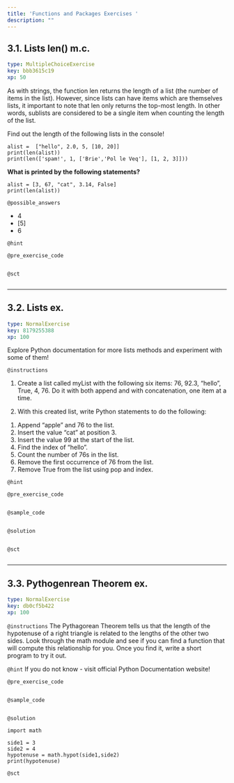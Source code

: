 ```yaml
---
title: 'Functions and Packages Exercises '
description: ""
---
```


## 3.1. Lists len() m.c.

```yaml
type: MultipleChoiceExercise
key: bbb3615c19
xp: 50
```

As with strings, the function len returns the length of a list (the number of items in the list). However, since lists can have items which are themselves lists, it important to note that len only returns the top-most length. In other words, sublists are considered to be a single item when counting the length of the list.

Find out the length of the following lists in the console!

```
alist =  ["hello", 2.0, 5, [10, 20]]
print(len(alist))
print(len(['spam!', 1, ['Brie','Pol le Veq'], [1, 2, 3]]))
```

**What is printed by the following statements?**
```
alist = [3, 67, "cat", 3.14, False]
print(len(alist))
```

`@possible_answers`
- 4
- [5]
- 6

`@hint`


`@pre_exercise_code`
```{python}

```

`@sct`
```{python}

```

---

## 3.2. Lists ex.

```yaml
type: NormalExercise
key: 8179255388
xp: 100
```

Explore Python documentation [](https://docs.python.org/3/tutorial/datastructures.html) for more lists methods and experiment with some of them!

`@instructions`
1) Create a list called myList with the following six items: 76, 92.3, “hello”, True, 4, 76. Do it with both append and with concatenation, one item at a time.

2) With this created list, write Python statements to do the following:

1. Append “apple” and 76 to the list.
2. Insert the value “cat” at position 3.
3. Insert the value 99 at the start of the list.
4. Find the index of “hello”.
5. Count the number of 76s in the list.
6. Remove the first occurrence of 76 from the list.
7. Remove True from the list using pop and index.

`@hint`


`@pre_exercise_code`
```{python}

```

`@sample_code`
```{python}

```

`@solution`
```{python}

```

`@sct`
```{python}

```

---

## 3.3. Pythogenrean Theorem ex.

```yaml
type: NormalExercise
key: db0cf5b422
xp: 100
```



`@instructions`
The Pythagorean Theorem tells us that the length of the hypotenuse of a right triangle is related to the lengths of the other two sides. Look through the math module and see if you can find a function that will compute this relationship for you. Once you find it, write a short program to try it out.

`@hint`
If you do not know - visit official Python Documentation website! [](https://docs.python.org/3/library/math.html)

`@pre_exercise_code`
```{python}

```

`@sample_code`
```{python}

```

`@solution`
```{python}
import math

side1 = 3
side2 = 4
hypotenuse = math.hypot(side1,side2)
print(hypotenuse)
```

`@sct`
```{python}

```
